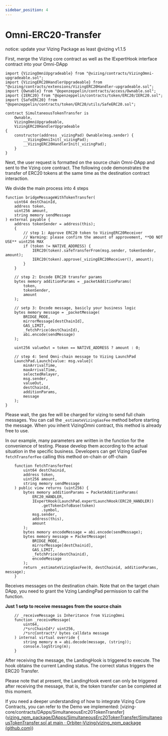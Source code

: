 ```yaml
---
sidebar_position: 4
---
```

#  Omni-ERC20-Transfer
notice: update your Vizing Package as least @vizing v1.1.5

First, merge the Vizing core contract as well as the IExpertHook interface contract into your Omni-DApp

```solidity
import {VizingOmniUpgradeable} from "@vizing/contracts/VizingOmni-upgradeable.sol";
import {VizingERC20HandlerUpgradeable} from "@vizing/contracts/extensions/VizingERC20Handler-upgradeable.sol";
import {Ownable} from "@openzeppelin/contracts/access/Ownable.sol";
import {IERC20} from "@openzeppelin/contracts/token/ERC20/IERC20.sol";
import {SafeERC20} from "@openzeppelin/contracts/token/ERC20/utils/SafeERC20.sol";

contract SimultaneousTokenTransfer is
    Ownable,
    VizingOmniUpgradeable,
    VizingERC20HandlerUpgradeable
{
    constructor(address _vizingPad) Ownable(msg.sender) {
        __VizingOmniInit(_vizingPad);
        __VizingERC20HandlerInit(_vizingPad);
    }
}
```

Next, the user request is formatted on the source chain Omni-DApp and sent to the Vzing core contract. The following code demonstrates the transfer of ERC20 tokens at the same time as the destination contract interaction.

We divide the main process into 4 steps

```solidity
function bridgeMessageWithTokenTransfer(
	uint64 destChainId,
	address token,
	uint256 amount,
	string memory sendMessage
) external payable {
	address tokenSender = address(this);
	{
		// step 1: Approve ERC20 token to VizingERC20Receiver
		// Warming: please confirm the amount of approvement, **DO NOT USE** uint256 MAX
		if (token != NATIVE_ADDRESS) {
			IERC20(token).safeTransferFrom(msg.sender, tokenSender, amount);
			IERC20(token).approve(_vizingERC20Receiver(), amount);
		}
	}

	// step 2: Encode ERC20 transfer params
	bytes memory additionParams = _packetAdditionParams(
		token,
		tokenSender,
		amount
	);

	// setp 3: Encode message, basicly your business logic
	bytes memory message = _packetMessage(
		BRIDGE_MODE,
		mirrorMessage[destChainId],
		GAS_LIMIT,
		_fetchPrice(destChainId),
		abi.encode(sendMessage)
	);

	uint256 valueOut = token == NATIVE_ADDRESS ? amount : 0;

	// step 4: Send Omni-chain message to Vizing LaunchPad
	LaunchPad.Launch{value: msg.value}(
		minArrivalTime,
		maxArrivalTime,
		selectedRelayer,
		msg.sender,
		valueOut,
		destChainId,
		additionParams,
		message
	);
}
```


Please wait, the gas fee will be charged for vizing to send full chain messages. You can call the `_estimateVizingGasFee` method before starting the message. When you inherit VizingOmni contract, this method is already free to use.

In our example, many parameters are written in the function for the convenience of testing. Please develop them according to the actual situation in the specific business. Developers can get Vizing GasFee `fetchTransferFee` calling this method on-chain or off-chain

```solidity
    function fetchTransferFee(
        uint64 destChainid,
        address token,
        uint256 amount,
        string memory sendMessage
    ) public view returns (uint256) {
        bytes memory additionParams = PacketAdditionParams(
            ERC20_HANDLER,
            IExpertHook(LaunchPad.expertLaunchHook(ERC20_HANDLER))
                .getTokenInfoBase(token)
                .symbol,
            msg.sender,
            address(this),
            amount
        );
        bytes memory encodeMessage = abi.encode(sendMessage);
        bytes memory message = PacketMessage(
            BRIDGE_MODE,
            mirrorMessage[destChainid],
            GAS_LIMIT,
            _fetchPrice(destChainid),
            encodeMessage
        );
        return _estimateVizingGasFee(0, destChainid, additionParams, message);
    }
```

Receives messages on the destination chain. Note that on the target chain DApp, you need to grant the Vzing LandingPad permission to call the function.

**Just 1 setp to receive messages from the source chain**

```solidity
    // _receiveMessage is Inheritance from VizingOmni
    function _receiveMessage(
        uint64,
        /*srcChainId*/ uint256,
        /*srcContract*/ bytes calldata message
    ) internal virtual override {
        string memory m = abi.decode(message, (string));
        console.logString(m);
    }
```

After receiving the message, the LandingHook is triggered to execute. The hook obtains the current Landing status. The correct status triggers the ERC20 Transfer.

Please note that at present, the LandingHook event can only be triggered after receiving the message, that is, the token transfer can be completed at this moment.

If you need a deeper understanding of how to integrate Vizing Core Contracts, you can refer to the Demo we implemented: [vizing-core/contracts/DApps/SimultaneousErc20TokenTransfer]([vizing_npm_package/DApps/SimultaneousErc20TokenTransfer/SimultaneousTokenTransfer.sol at main · Orbiter-Vizing/vizing_npm_package (github.com)](https://github.com/Orbiter-Vizing/vizing_npm_package/blob/main/DApps/SimultaneousErc20TokenTransfer/SimultaneousTokenTransfer.sol))